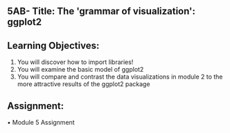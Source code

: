 ## 5AB- Title: The 'grammar of visualization': ggplot2
## Learning Objectives: 
1.	You will discover how to import libraries!
2.	You will examine the basic model of ggplot2
3.	You will compare and contrast the data visualizations in module 2 to the more attractive results of the ggplot2 package

## Assignment: 
•	Module 5 Assignment 
